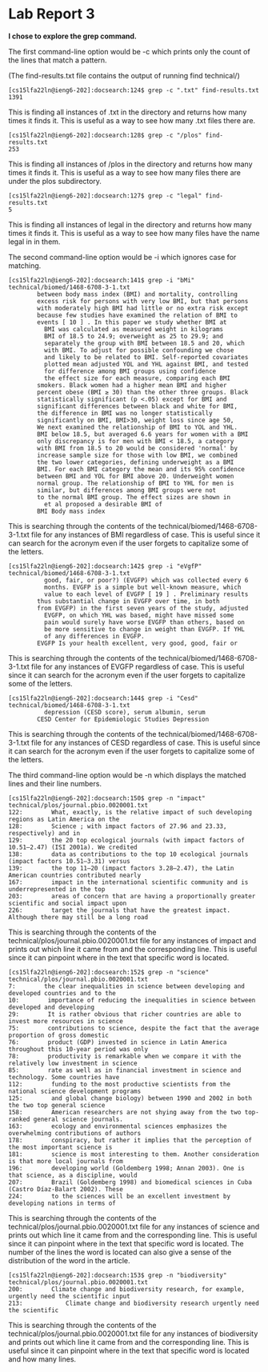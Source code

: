 # Lab Report 3 

**I chose to explore the grep command.**


The first command-line option would be -c which prints only the count of the lines that match a pattern.
 

(The find-results.txt file contains the output of running find technical/)
```
[cs15lfa22ln@ieng6-202]:docsearch:124$ grep -c ".txt" find-results.txt
1391
```
This is finding all instances of .txt in the directory and returns how many times it finds it. This is useful as a way to see how many .txt files there are. 


```
[cs15lfa22ln@ieng6-202]:docsearch:128$ grep -c "/plos" find-results.txt
253
```
This is finding all instances of /plos in the directory and returns how many times it finds it. This is useful as a way to see how many files there are under the plos subdirectory. 

```
[cs15lfa22ln@ieng6-202]:docsearch:127$ grep -c "legal" find-results.txt
5
```
This is finding all instances of legal in the directory and returns how many times it finds it. This is useful as a way to see how many files have the name legal in in them. 



The second command-line option would be -i which ignores case for matching.


```
[cs15lfa22ln@ieng6-202]:docsearch:141$ grep -i "bMi" technical/biomed/1468-6708-3-1.txt
        between body mass index (BMI) and mortality, controlling
        excess risk for persons with very low BMI, but that persons
        with moderately high BMI had little or no extra risk except
        because few studies have examined the relation of BMI to
        events [ 10 ] . In this paper we study whether BMI at
          BMI was calculated as measured weight in kilograms
          BMI of 18.5 to 24.9; overweight as 25 to 29.9; and
          separately the group with BMI between 18.5 and 20, which
          with BMI. To adjust for possible confounding we chose
          and likely to be related to BMI. Self-reported covariates
          plotted mean adjusted YOL and YHL against BMI, and tested
          for difference among BMI groups using confidence
          the effect size for each measure, comparing each BMI
        smokers. Black women had a higher mean BMI and higher
        percent obese (BMI ≥ 30) than the other three groups. Black
        statistically significant (p <.05) except for BMI and
        significant differences between black and white for BMI,
        the difference in BMI was no longer statistically
        significantly on BMI, BMI>30, weight loss since age 50,
        We next examined the relationship of BMI to YOL and YHL.
        BMI below 18.5, but averaged 6.6 years for women with a BMI
        only discrepancy is for men with BMI < 18.5, a category
        with BMI from 18.5 to 20 would be considered 'normal' by
        increase sample size for those with low BMI, we combined
        the two lower categories, defining underweight as a BMI
        BMI. For each BMI category the mean and its 95% confidence
        between BMI and YOL for BMI above 20. Underweight women
        normal group. The relationship of BMI to YHL for men is
        similar, but differences among BMI groups were not
        to the normal BMI group. The effect sizes are shown in
          et al proposed a desirable BMI of
        BMI Body mass index
```
This is searching through the contents of the technical/biomed/1468-6708-3-1.txt file for any instances of BMI regardless of case. This is useful since it can search for the acronym even if the user forgets to capitalize some of the letters. 

```
[cs15lfa22ln@ieng6-202]:docsearch:142$ grep -i "eVgfP" technical/biomed/1468-6708-3-1.txt
          good, fair, or poor?) (EVGFP) which was collected every 6
          months. EVGFP is a simple but well-known measure, which
          value to each level of EVGFP [ 19 ] . Preliminary results
        thus substantial change in EVGFP over time, in both
        from EVGFP) in the first seven years of the study, adjusted
          EVGFP, on which YHL was based, might have missed some
          pain would surely have worse EVGFP than others, based on
          be more sensitive to change in weight than EVGFP. If YHL
          of any differences in EVGFP.
        EVGFP Is your health excellent, very good, good, fair or
```

This is searching through the contents of the technical/biomed/1468-6708-3-1.txt file for any instances of EVGFP regardless of case. This is useful since it can search for the acronym even if the user forgets to capitalize some of the letters. 

```
[cs15lfa22ln@ieng6-202]:docsearch:144$ grep -i "Cesd" technical/biomed/1468-6708-3-1.txt
          depression (CESD score), serum albumin, serum
        CESD Center for Epidemiologic Studies Depression
```
This is searching through the contents of the technical/biomed/1468-6708-3-1.txt file for any instances of CESD regardless of case. This is useful since it can search for the acronym even if the user forgets to capitalize some of the letters.  



The third command-line option would be -n which displays the matched lines and their line numbers.


```
[cs15lfa22ln@ieng6-202]:docsearch:150$ grep -n "impact" technical/plos/journal.pbio.0020001.txt
122:        What, exactly, is the relative impact of such developing regions as Latin America on the
128:        Science ; with impact factors of 27.96 and 23.33, respectively) and in
129:        the 20 top ecological journals (with impact factors of 10.51–2.47) (ISI 2001a). We credited
138:        data as contributions to the top 10 ecological journals (impact factors 10.51–3.31) versus
139:        the top 11–20 (impact factors 3.28–2.47), the Latin American countries contributed nearly
167:        impact in the international scientific community and is underrepresented in the top
203:        areas of concern that are having a proportionally greater scientific and social impact upon
226:        target the journals that have the greatest impact. Although there may still be a long road
```

This is searching through the contents of the technical/plos/journal.pbio.0020001.txt file for any instances of impact and prints out which line it came from and the corresponding line. This is useful since it can pinpoint where in the text that specific word is located. 

```
[cs15lfa22ln@ieng6-202]:docsearch:152$ grep -n "science" technical/plos/journal.pbio.0020001.txt
7:        the clear inequalities in science between developing and developed countries and to the
10:        importance of reducing the inequalities in science between developed and developing
29:        It is rather obvious that richer countries are able to invest more resources in science
75:        contributions to science, despite the fact that the average proportion of gross domestic
76:        product (GDP) invested in science in Latin America throughout this 10-year period was only
78:        productivity is remarkable when we compare it with the relatively low investment in science
85:        rate as well as in financial investment in science and technology. Some countries have
112:        funding to the most productive scientists from the national science development programs
125:        and global change biology) between 1990 and 2002 in both the two top general science
158:        American researchers are not shying away from the two top-ranked general science journals.
163:        ecology and environmental sciences emphasizes the overwhelming contributions of authors
178:        conspiracy, but rather it implies that the perception of the most important science is
181:        science is most interesting to them. Another consideration is that more local journals from
196:        developing world (Goldemberg 1998; Annan 2003). One is that science, as a discipline, would
207:        Brazil (Goldemberg 1998) and biomedical sciences in Cuba (Castro Díaz-Balart 2002). These
224:        to the sciences will be an excellent investment by developing nations in terms of
```

This is searching through the contents of the technical/plos/journal.pbio.0020001.txt file for any instances of science and prints out which line it came from and the corresponding line. This is useful since it can pinpoint where in the text that specific word is located. The number of the lines the word is located can also give a sense of the distribution of the word in the article.

```
[cs15lfa22ln@ieng6-202]:docsearch:153$ grep -n "biodiversity" technical/plos/journal.pbio.0020001.txt
200:        Climate change and biodiversity research, for example, urgently need the scientific input
213:            Climate change and biodiversity research urgently need the scientific
```

This is searching through the contents of the technical/plos/journal.pbio.0020001.txt file for any instances of biodiversity and prints out which line it came from and the corresponding line. This is useful since it can pinpoint where in the text that specific word is located and how many lines. 